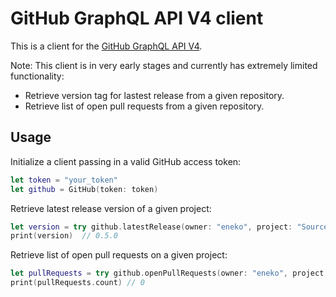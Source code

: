 # GitHub GraphQL API V4 client

This is a client for the [GitHub GraphQL API V4](https://developer.github.com/v4/).

Note: This client is in very early stages and currently has extremely limited functionality:
- Retrieve version tag for lastest release from a given repository.
- Retrieve list of open pull requests from a given repository.

## Usage

Initialize a client passing in a valid GitHub access token:
```swift
let token = "your_token"
let github = GitHub(token: token)
```

Retrieve latest release version of a given project:
```swift
let version = try github.latestRelease(owner: "eneko", project: "SourceDocs")
print(version)  // 0.5.0
```

Retrieve list of open pull requests on a given project:
```swift
let pullRequests = try github.openPullRequests(owner: "eneko", project: "SourceDocs")
print(pullRequests.count) // 0
```
